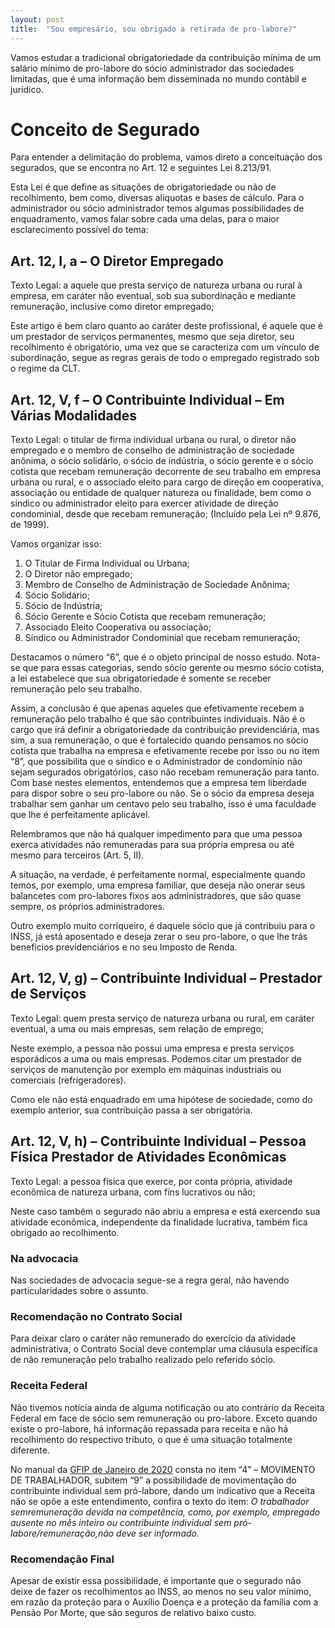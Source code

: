 ```yaml
---
layout: post
title:  "Sou empresário, sou obrigado a retirada de pro-labore?"
---
```


Vamos estudar a tradicional obrigatoriedade da contribuição mínima de um salário mínimo de pro-labore do sócio administrador das sociedades limitadas, que é uma informação bem disseminada no mundo contábil e jurídico.

# Conceito de Segurado

Para entender a delimitação do problema, vamos direto a conceituação dos segurados, que se encontra no Art. 12 e seguintes Lei 8.213/91.

Esta Lei é que define as situações de obrigatoriedade ou não de recolhimento, bem como, diversas alíquotas e bases de cálculo.
Para o administrador ou sócio administrador temos algumas possibilidades de enquadramento, vamos falar sobre cada uma delas, para o maior esclarecimento possível do tema:

## Art. 12, I, a – O Diretor Empregado

Texto Legal: a aquele que presta serviço de natureza urbana ou rural à empresa, em caráter não eventual, sob sua subordinação e mediante remuneração, inclusive como diretor empregado;

Este artigo é bem claro quanto ao caráter deste profissional, é aquele que é um prestador de serviços permanentes, mesmo que seja diretor, seu recolhimento é obrigatório, uma vez que se caracteriza com um vínculo de subordinação, segue as regras gerais de todo o empregado registrado sob o regime da CLT.

## Art. 12, V, f – O Contribuinte Individual – Em Várias Modalidades

Texto Legal: o titular de firma individual urbana ou rural, o diretor não empregado e o membro de conselho de administração de sociedade anônima, o sócio solidário, o sócio de indústria, o sócio gerente e o sócio cotista que recebam remuneração decorrente de seu trabalho em empresa urbana ou rural, e o associado eleito para cargo de direção em cooperativa, associação ou entidade de qualquer natureza ou finalidade, bem como o síndico ou administrador eleito para exercer atividade de direção condominial, desde que recebam remuneração; (Incluído pela Lei nº 9.876, de 1999).

Vamos organizar isso:

1. O Titular de Firma Individual ou Urbana;
2. O Diretor não empregado;
3. Membro de Conselho de Administração de Sociedade Anônima;
4. Sócio Solidário;
5. Sócio de Indústria;
6. Sócio Gerente e Sócio Cotista que recebam remuneração;
7. Associado Eleito Cooperativa ou associação;
8. Síndico ou Administrador Condominial que recebam remuneração;

Destacamos o número “6”, que é o objeto principal de nosso estudo. Nota-se que para essas categorias, sendo sócio gerente ou mesmo sócio cotista, a lei estabelece que sua obrigatoriedade é somente se receber remuneração pelo seu trabalho.

Assim, a conclusão é que apenas aqueles que efetivamente recebem a remuneração pelo trabalho é que são contribuintes individuais. Não é o cargo que irá definir a obrigatoriedade da contribuição previdenciária, mas sim, a sua remuneração, o que é fortalecido quando pensamos no sócio cotista que trabalha na empresa e efetivamente recebe por isso ou no item “8”, que possibilita que o síndico e o Administrador de condomínio não sejam segurados obrigatórios, caso não recebam remuneração para tanto.
Com base nestes elementos, entendemos que a empresa tem liberdade para dispor sobre o seu pro-labore ou não. Se o sócio da empresa deseja trabalhar sem ganhar um centavo pelo seu trabalho, isso é uma faculdade que lhe é perfeitamente aplicável.

Relembramos que não há qualquer impedimento para que uma pessoa exerca atividades não remuneradas para sua própria empresa ou até mesmo para terceiros (Art. 5, II).

A situação, na verdade, é perfeitamente normal, especialmente quando temos, por exemplo, uma empresa familiar, que deseja não onerar seus balancetes com pro-labores fixos aos administradores, que são quase sempre, os próprios administradores.

Outro exemplo muito corriqueiro, é daquele sócio que já contribuiu para o INSS, já está aposentado e deseja zerar o seu pro-labore, o que lhe trás benefícios previdenciários e no seu Imposto de Renda.

## Art. 12, V, g) – Contribuinte Individual – Prestador de Serviços

Texto Legal: quem presta serviço de natureza urbana ou rural, em caráter eventual, a uma ou mais empresas, sem relação de emprego;

Neste exemplo, a pessoa não possui uma empresa e presta serviços esporádicos a uma ou mais empresas. Podemos citar um prestador de serviços de manutenção por exemplo em máquinas industriais ou comerciais (refrigeradores).

Como ele não está enquadrado em uma hipótese de sociedade, como do exemplo anterior, sua contribuição passa a ser obrigatória.

## Art. 12, V, h) – Contribuinte Individual – Pessoa Física Prestador de Atividades Econômicas

Texto Legal: a pessoa física que exerce, por conta própria, atividade econômica de natureza urbana, com fins lucrativos ou não;

Neste caso também o segurado não abriu a empresa e está exercendo sua atividade econômica, independente da finalidade lucrativa, também fica obrigado ao recolhimento.

### Na advocacia

Nas sociedades de advocacia segue-se a regra geral, não havendo particularidades sobre o assunto.

### Recomendação no Contrato Social

Para deixar claro o caráter não remunerado do exercício da atividade administrativa, o Contrato Social deve contemplar uma cláusula específica de não remuneração pelo trabalho realizado pelo referido sócio.

### Receita Federal

Não tivemos notícia ainda de alguma notificação ou ato contrário da Receita Federal em face de sócio sem remuneração ou pro-labore. Exceto quando existe o pro-labore, há informação repassada para receita e não há recolhimento do respectivo tributo, o que é uma situação totalmente diferente.

No manual da <a href="https://www.gov.br/receitafederal/pt-br">GFIP de Janeiro de 2020</a> consta no item “4” – MOVIMENTO DE TRABALHADOR, subitem “9” a possibilidade de movimentação do contribuinte individual sem pró-labore, dando um indicativo que a Receita não se opõe a este entendimento, confira o texto do item: *O trabalhador semremuneração devida na competência, como, por exemplo, empregado ausente no mês inteiro ou contribuinte individual sem pró-labore/remuneração,não deve ser informado.*

### Recomendação Final

Apesar de existir essa possibilidade, é importante que o segurado não deixe de fazer os recolhimentos ao INSS, ao menos no seu valor mínimo, em razão da proteção para o Auxílio Doença e a proteção da família com a Pensão Por Morte, que são seguros de relativo baixo custo.
